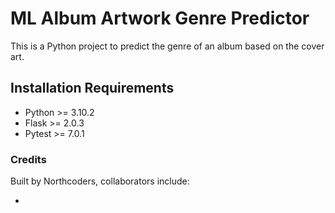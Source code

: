 # ML Album Artwork Genre Predictor

This is a Python project to predict the genre of an album based on the cover art.

## Installation Requirements

- Python >= 3.10.2
- Flask >= 2.0.3
- Pytest >= 7.0.1

### Credits

Built by Northcoders, collaborators include:

-
